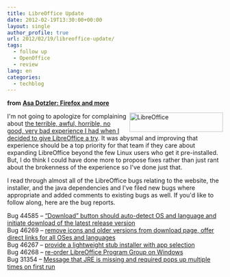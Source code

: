 ```yaml
---
title: LibreOffice Update
date: 2012-02-19T13:30:00+00:00
layout: single
author_profile: true
url: 2012/02/19/libreoffice-update/
tags:
  - follow up
  - OpenOffice
  - review
lang: en
categories: 
  - techblog
---
```

**from** <a href="http://weblogs.mozillazine.org/asa/archives/2012/02/libreoffice_update.html" target="_blank"><strong>Asa Dotzler: Firefox and more</strong></a>

[<img title="LibreOffice" border="0" alt="LibreOffice" align="right" src="http://lh4.ggpht.com/-x-LTLPDVTQ0/T0DyV6YALoI/AAAAAAAAE4w/Dxe_jsMHZzk/LibreOffice_thumb%25255B1%25255D.png?imgmax=800" width="218" height="45" />](http://lh5.ggpht.com/-DdkBKGt50vI/T0DyPEx8X5I/AAAAAAAAE4o/R-KHTJ8rvd4/s1600-h/LibreOffice%25255B3%25255D.png)I'm not going to apologize for complaining about <a href="/2012/02/libreoffice-really-really.html" target="_blank">the terrible, awful, horrible, no good, very bad experience I had when I decided to give LibreOffice a try</a>. It was abysmal and improving that experience should be a top priority for that team if they care about expanding LibreOffice beyond the few Linux users who get it pre-installed. But, I do think I could have done more to propose fixes rather than just rant about the brokenness of the experience so I've done just that. 

I read through almost all of the LibreOffice bugs relating to the website, the installer, and the java dependencies and I've filed new bugs where appropriate and added comments to existing bugs as well. If you'd like to follow along, here are the bug reports. 

Bug 44585 – [“Download” button should auto-detect OS and language and initiate download of the latest release version](https://bugs.freedesktop.org/show_bug.cgi?id=44585)  
Bug 46269 – [remove icons and older versions from download page, offer direct links for all OSes and languages](https://bugs.freedesktop.org/show_bug.cgi?id=46269)  
Bug 46267 – [provide a lightweight stub installer with app selection](https://bugs.freedesktop.org/show_bug.cgi?id=46267)  
Bug 46268 – [re-order LibreOffice Program Group on Windows](https://bugs.freedesktop.org/show_bug.cgi?id=46268)  
Bug 31354 – [Message that JRE is missing and required pops up multiple times on first run](https://bugs.freedesktop.org/show_bug.cgi?id=31354)